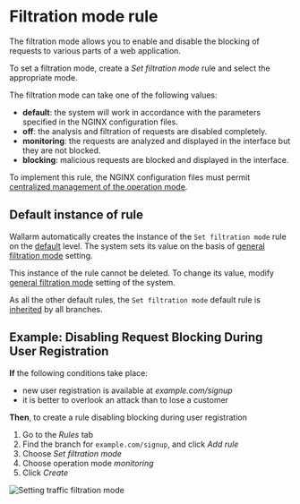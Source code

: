 [link-wallarm-mode-override]:       ../../admin-en/configure-parameters-en.md#wallarm_mode_allow_override

[img-mode-rule]:        ../../images/user-guides/rules/wallarm-mode-rule.png

# Filtration mode rule

The filtration mode allows you to enable and disable the blocking of requests to various parts of a web application.

To set a filtration mode, create a *Set filtration mode* rule and select the appropriate mode.

The filtration mode can take one of the following values:

* **default**: the system will work in accordance with the parameters specified in the NGINX configuration files.
* **off**: the analysis and filtration of requests are disabled completely.
* **monitoring**: the requests are analyzed and displayed in the interface but they are not blocked.
* **blocking**: malicious requests are blocked and displayed in the interface.

To implement this rule, the NGINX configuration files must permit [centralized management of the operation mode][link-wallarm-mode-override].


## Default instance of rule

Wallarm automatically creates the instance of the `Set filtration mode` rule on the [default](../../user-guides/rules/view.md#default-rules) level. The system sets its value on the basis of [general filtration mode](../../admin-en/configure-wallarm-mode.md#setting-up-the-general-filtration-rule-in-wallarm-console) setting.

This instance of the rule cannot be deleted. To change its value, modify [general filtration mode](../../admin-en/configure-wallarm-mode.md#setting-up-the-general-filtration-rule-in-wallarm-console) setting of the system.

As all the other default rules, the `Set filtration mode` default rule is [inherited](../../user-guides/rules/view.md) by all branches.

## Example: Disabling Request Blocking During User Registration

**If** the following conditions take place:

* new user registration is available at *example.com/signup*
* it is better to overlook an attack than to lose a customer

**Then**, to create a rule disabling blocking during user registration

1. Go to the *Rules* tab
1. Find the branch for `example.com/signup`, and click *Add rule*
1. Choose *Set filtration mode*
1. Choose operation mode *monitoring*
1. Click *Create*

![Setting traffic filtration mode][img-mode-rule]
